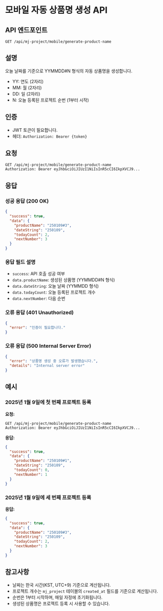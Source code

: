 # 모바일 자동 상품명 생성 API

## API 엔드포인트
```
GET /api/mj-project/mobile/generate-product-name
```

## 설명
오늘 날짜를 기준으로 YYMMDD#N 형식의 자동 상품명을 생성합니다.
- YY: 연도 (2자리)
- MM: 월 (2자리)
- DD: 일 (2자리)
- N: 오늘 등록된 프로젝트 순번 (1부터 시작)

## 인증
- JWT 토큰이 필요합니다.
- 헤더: `Authorization: Bearer {token}`

## 요청
```http
GET /api/mj-project/mobile/generate-product-name
Authorization: Bearer eyJhbGciOiJIUzI1NiIsInR5cCI6IkpXVCJ9...
```

## 응답

### 성공 응답 (200 OK)
```json
{
  "success": true,
  "data": {
    "productName": "250109#3",
    "dateString": "250109",
    "todayCount": 2,
    "nextNumber": 3
  }
}
```

### 응답 필드 설명
- `success`: API 호출 성공 여부
- `data.productName`: 생성된 상품명 (YYMMDD#N 형식)
- `data.dateString`: 오늘 날짜 (YYMMDD 형식)
- `data.todayCount`: 오늘 등록된 프로젝트 개수
- `data.nextNumber`: 다음 순번

### 오류 응답 (401 Unauthorized)
```json
{
  "error": "인증이 필요합니다."
}
```

### 오류 응답 (500 Internal Server Error)
```json
{
  "error": "상품명 생성 중 오류가 발생했습니다.",
  "details": "Internal server error"
}
```

## 예시

### 2025년 1월 9일에 첫 번째 프로젝트 등록
**요청:**
```http
GET /api/mj-project/mobile/generate-product-name
Authorization: Bearer eyJhbGciOiJIUzI1NiIsInR5cCI6IkpXVCJ9...
```

**응답:**
```json
{
  "success": true,
  "data": {
    "productName": "250109#1",
    "dateString": "250109",
    "todayCount": 0,
    "nextNumber": 1
  }
}
```

### 2025년 1월 9일에 세 번째 프로젝트 등록
**응답:**
```json
{
  "success": true,
  "data": {
    "productName": "250109#3",
    "dateString": "250109",
    "todayCount": 2,
    "nextNumber": 3
  }
}
```

## 참고사항
- 날짜는 한국 시간(KST, UTC+9) 기준으로 계산됩니다.
- 프로젝트 개수는 `mj_project` 테이블의 `created_at` 필드를 기준으로 계산됩니다.
- 순번은 1부터 시작하며, 매일 자정에 초기화됩니다.
- 생성된 상품명은 프로젝트 등록 시 사용할 수 있습니다.


